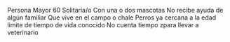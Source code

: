 Persona Mayor 60 
Solitaria/o
Con una o dos mascotas
No recibe ayuda de algún familiar
Que vive en el campo o chale
Perros ya cercana a la edad limite de tiempo de vida conocido
No cuenta tiempo zpara llevar a veterinario



